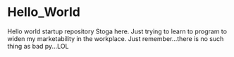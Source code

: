 # Hello_World
Hello world startup repository
Stoga here.  Just trying to learn to program to widen my marketability in the workplace.  Just remember...there is no such thing as bad py...LOL
